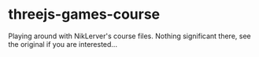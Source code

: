 # threejs-games-course
Playing around with NikLerver's course files.
Nothing significant there, see the original if you are interested... 
